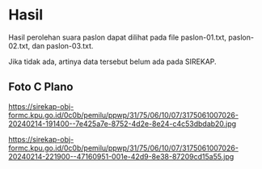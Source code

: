 # Hasil

Hasil perolehan suara paslon dapat dilihat pada file paslon-01.txt, paslon-02.txt, dan paslon-03.txt.

Jika tidak ada, artinya data tersebut belum ada pada SIREKAP.

## Foto C Plano

https://sirekap-obj-formc.kpu.go.id/0c0b/pemilu/ppwp/31/75/06/10/07/3175061007026-20240214-191400--7e425a7e-8752-4d2e-8e24-c4c53dbdab20.jpg

https://sirekap-obj-formc.kpu.go.id/0c0b/pemilu/ppwp/31/75/06/10/07/3175061007026-20240214-221900--47160951-001e-42d9-8e38-87209cd15a55.jpg
